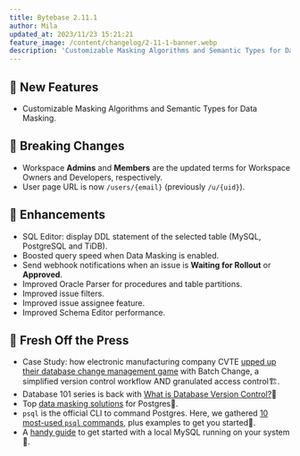 ```yaml
---
title: Bytebase 2.11.1
author: Mila
updated_at: 2023/11/23 15:21:21
feature_image: /content/changelog/2-11-1-banner.webp
description: 'Customizable Masking Algorithms and Semantic Types for Data Masking.'
---
```


## 🚀 New Features

- Customizable Masking Algorithms and Semantic Types for Data Masking.

## 🔔 Breaking Changes

- Workspace **Admins** and **Members** are the updated terms for Workspace Owners and Developers, respectively.
- User page URL is now `/users/{email}` (previously `/u/{uid}`).

## 🎄 Enhancements

- SQL Editor: display DDL statement of the selected table (MySQL, PostgreSQL and TiDB).
- Boosted query speed when Data Masking is enabled.
- Send webhook notifications when an issue is **Waiting for Rollout** or **Approved**.
- Improved Oracle Parser for procedures and table partitions.
- Improved issue filters.
- Improved issue assignee feature.
- Improved Schema Editor performance.

## 📰 Fresh Off the Press

- Case Study: how electronic manufacturing company CVTE [upped up their database change management game](/blog/cvte-case-study/) with Batch Change, a simplified version control workflow AND granulated access control🏗️.
- Database 101 series is back with [What is Database Version Control?](/blog/database-version-control/)🎯
- Top [data masking solutions](/blog/postgres-data-masking/) for Postgres🔐.
- `psql` is the official CLI to command Postgres. Here, we gathered [10 most-used `psql` commands](/blog/top-psql-commands-with-examples/), plus examples to get you started🐘.
- A [handy guide](/blog/how-to-install-local-mysql-on-mac-ubuntu-centos-windows/) to get started with a local MySQL running on your system🐬.

<IncludeBlock url="/docs/get-started/install/install-upgrade"></IncludeBlock>
